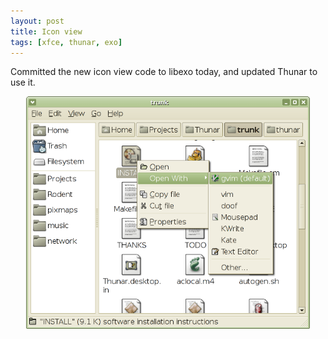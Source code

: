 ```yaml
---
layout: post
title: Icon view
tags: [xfce, thunar, exo]
---
```


Committed the new icon view code to libexo today, and updated Thunar to use it.

<center><a href="/images/2005/thunar-icon-view.png"><img src="/images/2005/thunar-icon-view.png" width="90%" /></a></center>


